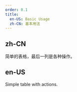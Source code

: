 ```yaml
---
order: 0.1
title:
  en-US: Basic Usage
  zh-CN: 基本用法
---
```


## zh-CN

简单的表格，最后一列是各种操作。

## en-US

Simple table with actions.